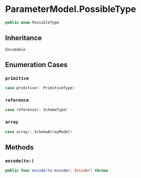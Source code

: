 # ParameterModel.PossibleType

``` swift
public enum PossibleType
```

## Inheritance

`Encodable`

## Enumeration Cases

### `primitive`

``` swift
case primitive(: PrimitiveType)
```

### `reference`

``` swift
case reference(: SchemaType)
```

### `array`

``` swift
case array(: SchemaArrayModel)
```

## Methods

### `encode(to:)`

``` swift
public func encode(to encoder: Encoder) throws
```
